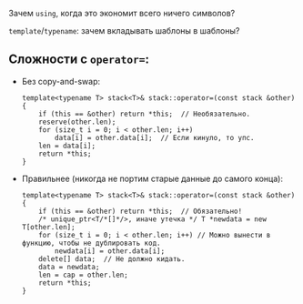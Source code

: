 Зачем `using`, когда это экономит всего ничего символов?

`template`/`typename`: зачем вкладывать шаблоны в шаблоны?

## Сложности с `operator=`:
* Без copy-and-swap:
  ```
  template<typename T> stack<T>& stack::operator=(const stack &other) {
      if (this == &other) return *this;  // Необязательно.
      reserve(other.len);
      for (size_t i = 0; i < other.len; i++)
          data[i] = other.data[i];  // Если кинуло, то упс.
      len = data[i];
      return *this;
  }
  ```
* Правильнее (никогда не портим старые данные до самого конца):
  ```
  template<typename T> stack<T>& stack::operator=(const stack &other) {
      if (this == &other) return *this;  // Обязательно!
      /* unique_ptr<T/*[]*/>, иначе утечка */ T *newdata = new T[other.len];
      for (size_t i = 0; i < other.len; i++) // Можно вынести в функцию, чтобы не дублировать код.
          newdata[i] = other.data[i];
      delete[] data;  // Не должно кидать.
      data = newdata;
      len = cap = other.len;
      return *this;
  }
  ```
